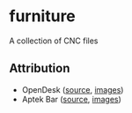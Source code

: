 # furniture
A collection of CNC files

## Attribution
- OpenDesk ([source](https://github.com/timrolls/Opendesk), [images](https://www.opendesk.cc))
- Aptek Bar ([source](https://www.dropbox.com/s/wue0w7h3oh3i8hi/Aptek_Bar-Furniture.zip?dl=0), [images](https://www.behance.net/gallery/7649313/APTEK-Bar))
